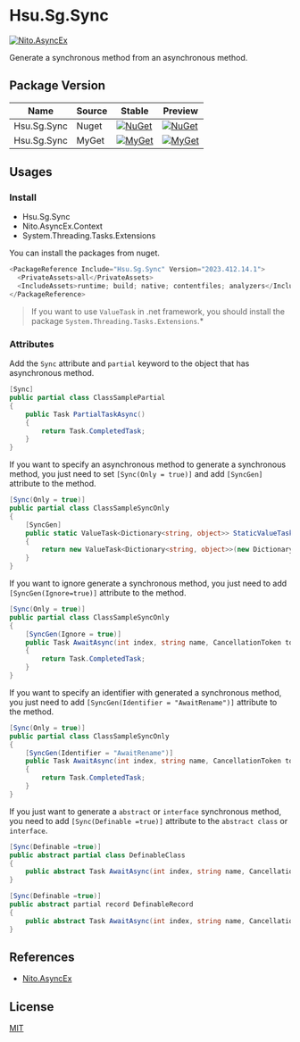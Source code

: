 # Hsu.Sg.Sync

[![Nito.AsyncEx](https://img.shields.io/badge/Nito-AsyncEx-yellow.svg)](https://github.com/StephenCleary/AsyncEx)

Generate a synchronous method from an asynchronous method.

## Package Version

| Name | Source | Stable | Preview |
|---|---|---|---|
| Hsu.Sg.Sync | Nuget | [![NuGet](https://img.shields.io/nuget/v/Hsu.Sg.Sync?style=flat-square)](https://www.nuget.org/packages/Hsu.Sg.Sync) | [![NuGet](https://img.shields.io/nuget/vpre/Hsu.Sg.Sync?style=flat-square)](https://www.nuget.org/packages/Hsu.Sg.Sync) |
| Hsu.Sg.Sync | MyGet | [![MyGet](https://img.shields.io/myget/godsharp/v/Hsu.Sg.Sync?style=flat-square&label=myget)](https://www.myget.org/feed/godsharp/package/nuget/Hsu.Sg.Sync) | [![MyGet](https://img.shields.io/myget/godsharp/vpre/Hsu.Sg.Sync?style=flat-square&label=myget)](https://www.myget.org/feed/godsharp/package/nuget/Hsu.Sg.Sync) |

## Usages

### Install

- Hsu.Sg.Sync
- Nito.AsyncEx.Context
- System.Threading.Tasks.Extensions

You can install the packages from nuget.

```csharp
<PackageReference Include="Hsu.Sg.Sync" Version="2023.412.14.1">
  <PrivateAssets>all</PrivateAssets>
  <IncludeAssets>runtime; build; native; contentfiles; analyzers</IncludeAssets>
</PackageReference>
```

>If you want to use `ValueTask` in .net framework, you should install the package `System.Threading.Tasks.Extensions`.*

### Attributes

Add the `Sync` attribute and `partial` keyword to the object that has asynchronous method.

```csharp
[Sync]
public partial class ClassSamplePartial
{
    public Task PartialTaskAsync()
    {
        return Task.CompletedTask;
    }
}
```

If you want to specify an asynchronous method to generate a synchronous method, you just need to set `[Sync(Only = true)]` and add `[SyncGen]` attribute to the method.

```csharp
[Sync(Only = true)]
public partial class ClassSampleSyncOnly
{    
    [SyncGen]
    public static ValueTask<Dictionary<string, object>> StaticValueTaskDictionaryAsync()
    {
        return new ValueTask<Dictionary<string, object>>(new Dictionary<string, object>());
    }
}
```

If you want to ignore generate a synchronous method, you just need to add `[SyncGen(Ignore=true)]` attribute to the method.

```csharp
[Sync(Only = true)]
public partial class ClassSampleSyncOnly
{    
    [SyncGen(Ignore = true)]
    public Task AwaitAsync(int index, string name, CancellationToken token = default)
    {
        return Task.CompletedTask;
    }
}
```

If you want to specify an identifier with generated a synchronous method, you just need to add `[SyncGen(Identifier = "AwaitRename")]` attribute to the method.

```csharp
[Sync(Only = true)]
public partial class ClassSampleSyncOnly
{    
    [SyncGen(Identifier = "AwaitRename")]
    public Task AwaitAsync(int index, string name, CancellationToken token = default)
    {
        return Task.CompletedTask;
    }
}
```

If you just want to generate a `abstract` or `interface` synchronous method, you need to add `[Sync(Definable =true)]` attribute to the `abstract class` or `interface`.

```csharp
[Sync(Definable =true)]
public abstract partial class DefinableClass
{
    public abstract Task AwaitAsync(int index, string name, CancellationToken token);
}

[Sync(Definable =true)]
public abstract partial record DefinableRecord
{
    public abstract Task AwaitAsync(int index, string name, CancellationToken token);
}
```

## References

- [Nito.AsyncEx](https://github.com/StephenCleary/AsyncEx)

## License

[MIT](../../../LICENSE)